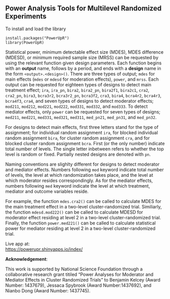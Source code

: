 <h2> Power Analysis Tools for Multilevel Randomized Experiments </h2>

To install and load the library
```{r}
install.packages("PowerUpR")
library(PowerUpR)
```

Statistical power, minimum detectable effect size (MDES), MDES difference (MDESD), or minimum required sample size (MRSS) can be requested by using the relevant function given design parameters. Each function begins with an **output** name, follows by a period, and ends with a **design** name in the form `<output>.<design>()`. There are three types of output; `mdes` for main effects (`mdes` or `mdesd` for moderation effects),  `power`, and `mrss`. Each output can be requested for eighteen types of designs to detect main treatment effect; `ira`, `ira_pn`, `bira2`, `bira2_pn`, `bira2f1`, `bira2c1`, `cra2`, `cra2_pn`, `bira3`, `bcra3r2`, `bcra3r2_pn`, `bcra3f2`, `cra3`, `bira4`, `bcra4r2`, `bcra4r3`, `bcra4f3`, `cra4`, and seven types of designs to detect moderator effects; `mod211`, `mod212`, `mod221`, `mod222`, `mod331`, `mod332`, and `mod333`. To detect mediator effects, only `power` can be requested for seven types of designs; `med211`, `med221`, `med331`, `med321`, `med311`, `med_pn21`, `med_pn31`, and `med_pn32`.

For designs to detect main effects, first three letters stand for the type of assignment; for individual random assignment `ira`, for blocked individual random assignment `bira`, for cluster random assignment `cra`, and for blocked cluster random assignment `bcra`. First (or the only number) indicate total number of levels. The single letter inbetween refers to whether the top level is random or fixed. Partially nested designs are denoted with `pn`.  

Naming conventions are slighlty different for designs to detect moderator and mediator effects. Numbers following `mod` keyword indicate total number of levels, the level at which randomization takes place, and the level at which moderator resides correspondingly. As for the mediator effects, numbers following `med` keyword indicate the level at which treatment, mediator and outcome variables reside. 

For example, the function `mdes.cra2()` can be called to calculate MDES for the main treatment effect in a two-level cluster-randomized trial. Similiarly, the function `mdesd.mod222()` can be called to calculate MDESD for moderator effect residing at level 2 in a two-level cluster-randomized trial. Finally, the function `power.med221()` can be called to calculate statistical power for mediator residing at level 2 in a two-level cluster-randomized trial. 

Live app at: <br>
<https://powerupr.shinyapps.io/index/> 

**Acknowledgement**:

This work is supported by National Science Foundation through a collaborative research grant titiled “Power Analyses for Moderator and Mediator Effects in Cluster Randomized Trials” to Benjamin Kelcey (Award Number: 1437679), Jessaca Spybrook (Award Number:1437692), and Nianbo Dong (Award Number: 1437745).



